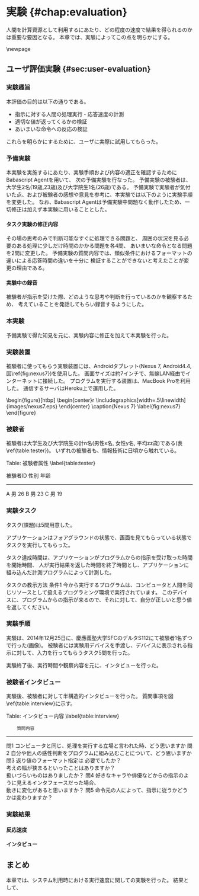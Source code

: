 # 実験 {#chap:evaluation}

人間を計算資源として利用するにあたり、どの程度の速度で結果を得られるのかは重要な要因となる。
本章では、実験によってこの点を明らかにする。

\newpage

## ユーザ評価実験 {#sec:user-evaluation}

### 実験趣旨

本評価の目的は以下の通りである。

- 指示に対する人間の処理実行・応答速度の計測
- 適切な値が返ってくるかの検証
- あいまいな命令への反応の検証

これらを明らかにするために、ユーザに実際に試用してもらった。

### 予備実験

本実験を実施するにあたり、実験手順および内容の適正を確認するためにBabascript Agentを用いて、
次の予備実験を行なった。
予備実験の被験者は、大学生2名(19歳,23歳)及び大学院生1名(26歳)である。
予備実験で実験者が気付いた点、および被験者の感想や意見を参考に、本実験では以下のように実験手順を変更した。
なお、Babascript Agentは予備実験中問題なく動作したため、一切修正は加えず本実験に用いることとした。

#### タスク実験の修正内容

その場の思考のみで判断可能なすぐに処理できる問題と、
周囲の状況を見る必要のある処理に少しだけ時間のかかる問題を各4問、
あいまいな命令となる問題を2問に変更した。
予備実験の質問内容では、類似条件におけるフォーマットの違いによる応答時間の違いを十分に
検証することができないと考えたことが変更の理由である。

#### 実験中の録音

被験者が指示を受けた際、どのような思考や判断を行っているのかを観察するため、
考えていることを発話してもらい録音するようにした。

### 本実験

予備実験で得た知見を元に、実験内容に修正を加えて本実験を行った。

### 実験装置

被験者に使ってもらう実験装置には、Androidタブレット(Nexus 7, Android4.4, 図\ref{fig:nexus7})を使用した。
画面サイズは約7インチで、無線LAN経由でインターネットに接続した。
プログラムを実行する装置は、MacBook Proを利用した。
通信するサーバはHeroku上で運用した。

\begin{figure}[htbp]
  \begin{center}r
  \includegraphics[width=.5\linewidth]{images/nexus7.eps}
  \end{center}
  \caption{Nexus 7}
  \label{fig:nexus7}
\end{figure}

### 被験者

被験者は大学生及び大学院生の計n名(男性x名, 女性y名, 平均zz歳)である(表\ref{table:tester})。
いずれの被験者も、情報技術に日頃から触れている。

Table: 被験者属性 \label{table:tester}

被験者ID 性別 年齢
---     --- ---
A       男   26
B       男   23
C       男   19

### 実験タスク

タスク(課題)は5問用意した。

アプリケーションはフォアグラウンドの状態で、画面を見てもらっている状態でタスクを実行してもらった。

タスク達成時間は、アプリケーションがプログラムからの指示を受け取った時間を開始時間、
人が実行結果を返した時間を終了時間とし、アプリケーションに組み込んだ計測プログラムによって計測した。

タスクの教示方法
条件1 今から実行するプログラムは、コンピュータと人間を同じリソースとして扱えるプログラミング環境で実行されています。
このデバイスに、プログラムからの指示が来るので、それに対して、自分が正しいと思う値を返してください。


### 実験手順

実験は、2014年12月25日に、慶應義塾大学SFCのデルタS112にて被験者1名ずつで行った(画像)。
被験者には実験用デバイスを手渡し、デバイスに表示される指示に対して、入力を行ってもらうタスク5問を行った。

実験終了後、実行時間や観察内容を元に、インタビューを行った。

### 被験者インタビュー

実験後、被験者に対して半構造的インタビューを行った。
質問事項を図\ref{table:interview}に示す。

Table: インタビュー内容 \label{table:interview}

        質問内容
---- ------------------------------------------------------------------------
問1   コンピュータと同じ、処理を実行する立場と言われた時、どう思いますか
問2   自分や他人の感性判断をプログラムに組み込むことについて、どう思いますか
問3   返り値のフォーマット指定は 必要でしたか？ <br>
      考えの幅が狭まるといったことはありますか？ <br>
      扱いづらいものはありましたか？
問4   好きなキャラや俳優などからの指示のように見えるインタフェースだった場合、<br>
      動きに変化があると思いますか？
問5   命令元の人によって、指示に従うかどうかは変わりますか？

### 実験結果

#### 反応速度

#### インタビュー
<!--
## 性能評価実験

### 実験趣旨

\ref{sec:user-evaluation}節の実験によって、人間による処理の実行速度を計測した。
本節では、システムの通信部分における速度の計測を行う。
現在実装済みのSocket.IO AdapterとPushNotification Adapterの二種類の方法について、実験を行う。

### 実験装置

プログラムを実行する装置には、MacBook Proを用いた。
通信するサーバはHeroku上で運用する。

### 実験内容

### 実験結果

### 考察 -->

## まとめ

本章では、システム利用時における実行速度に関しての実験を行った。
結果として、
